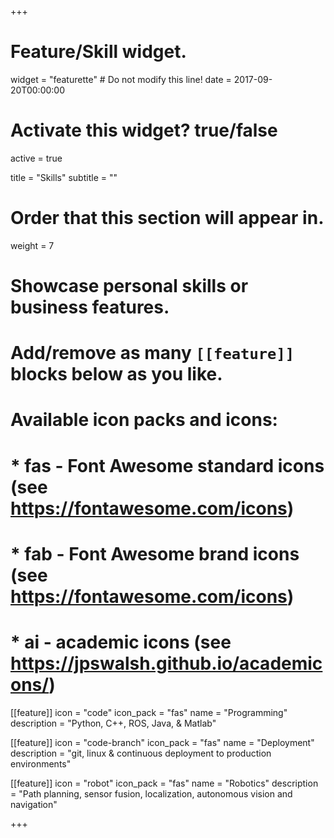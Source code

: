 +++
# Feature/Skill widget.
widget = "featurette"  # Do not modify this line!
date = 2017-09-20T00:00:00

# Activate this widget? true/false
active = true

title = "Skills"
subtitle = ""

# Order that this section will appear in.
weight = 7

# Showcase personal skills or business features.
# 
# Add/remove as many `[[feature]]` blocks below as you like.
# 
# Available icon packs and icons:
# * fas - Font Awesome standard icons (see https://fontawesome.com/icons)
# * fab - Font Awesome brand icons (see https://fontawesome.com/icons)
# * ai - academic icons (see https://jpswalsh.github.io/academicons/)

[[feature]]
  icon = "code"
  icon_pack = "fas"
  name = "Programming" 
  description = "Python, C++, ROS, Java, & Matlab"
  
[[feature]]
  icon = "code-branch"
  icon_pack = "fas"
  name = "Deployment" 
  description = "git, linux & continuous deployment to production environments"  
  
[[feature]]
  icon = "robot"
  icon_pack = "fas"
  name = "Robotics"
  description = "Path planning, sensor fusion, localization, autonomous vision and navigation"

+++
